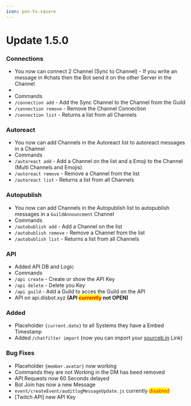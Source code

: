 ```yaml
---
icon: pen-to-square
---
```


# Update 1.5.0

### Connections

* You now can connect 2 Channel (Sync to Channel) - If you write an message in #chats then the Bot send it on the other Server in the Channel
*
* Commands
* &#x20;  `/connection add` - Add the Sync Channel to the Channel from the Guild
* &#x20;  `/connection remove` - Remove the Channel Connection
* &#x20;  `/connection list` - Returns a list from all Channels

### Autoreact

* You now can add Channels in the Autoreact list to autoreact messages in a Channel
* Commands
* &#x20;  `/autoreact add` - Add a Channel on the list and a Emoji to the Channel (Multi Channels and Emojis)
* &#x20;  `/autoreact remove` - Remove a Channel from the list
* &#x20;  `/autoreact list` - Returns a list from all Channels

### Autopublish

* You now can add Channels in the Autopublish list to autopublish messages in a `GuildAnnouncment` Channel
* Commands
* &#x20;  `/autobublish add` - Add a Channel on the list
* &#x20;  `/autobublish remove` - Remove a Channel from the list
* &#x20;  `/autobublish list` - Returns a list from all Channels



### API

* Added API DB and Logic
* Commands&#x20;
* &#x20; `/api create` - Create or show the API Key
* &#x20; `/api delete` - Delete you Key
* &#x20;  `/api guild` - Add a Guild to acces the Guild on the API
* API on api.disbot.xyz **(API&#x20;**<mark style="color:red;">**currently**</mark>**&#x20;not OPEN)**



### Added

* Placeholder `{current.date}`  to all Systems they have a Embed Timestamp&#x20;
* Added `/chatfilter import` (now you can import your [sourceb.in](https://sourceb.in) Link)

### Bug Fixes

* Placeholder `{member.avatar}` now working
* Commands they are not Working in the DM has beed removed
* API Requests now 60 Seconds delayed
* Bot Join has now a new Message&#x20;
* `event/createEvent/auditlogMessageUpdate.js` currently <mark style="color:red;">disabled</mark>
* \[Twitch API] new API Key

